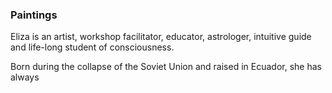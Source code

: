 ### Paintings

Eliza is an artist, workshop facilitator, educator, astrologer, intuitive guide and life-long student of consciousness.

Born during the collapse of the Soviet Union and raised in Ecuador, she has always 
